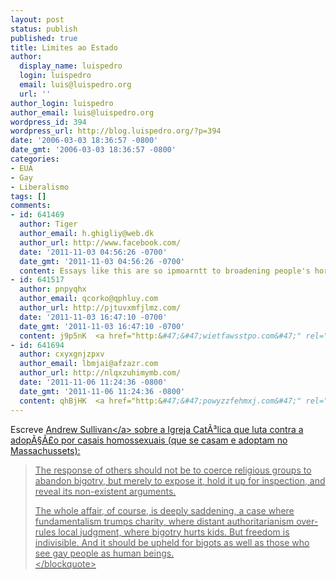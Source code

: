 ```yaml
---
layout: post
status: publish
published: true
title: Limites ao Estado
author:
  display_name: luispedro
  login: luispedro
  email: luis@luispedro.org
  url: ''
author_login: luispedro
author_email: luis@luispedro.org
wordpress_id: 394
wordpress_url: http://blog.luispedro.org/?p=394
date: '2006-03-03 18:36:57 -0800'
date_gmt: '2006-03-03 18:36:57 -0800'
categories:
- EUA
- Gay
- Liberalismo
tags: []
comments:
- id: 641469
  author: Tiger
  author_email: h.ghigliy@web.dk
  author_url: http://www.facebook.com/
  date: '2011-11-03 04:56:26 -0700'
  date_gmt: '2011-11-03 04:56:26 -0700'
  content: Essays like this are so ipmoarntt to broadening people's horizons.
- id: 641517
  author: pnpyqhx
  author_email: qcorko@qphluy.com
  author_url: http://pjtuvxmfjlmz.com/
  date: '2011-11-03 16:47:10 -0700'
  date_gmt: '2011-11-03 16:47:10 -0700'
  content: j9p5nK  <a href="http:&#47;&#47;wietfawsstpo.com&#47;" rel="nofollow">wietfawsstpo<&#47;a>
- id: 641694
  author: cxyxgnjzpxv
  author_email: lbmjai@afzazr.com
  author_url: http://nlqxzuhimymb.com/
  date: '2011-11-06 11:24:36 -0800'
  date_gmt: '2011-11-06 11:24:36 -0800'
  content: qhBjHK  <a href="http:&#47;&#47;powyzzfehmxj.com&#47;" rel="nofollow">powyzzfehmxj<&#47;a>
---
```

<p>Escreve <a href="http:&#47;&#47;time.blogs.com&#47;daily_dish&#47;2006&#47;03&#47;let_them_discri.html">Andrew Sullivan<&#47;a> sobre a Igreja Cat&Atilde;&sup3;lica que luta contra a adop&Atilde;&sect;&Atilde;&pound;o por casais homossexuais (que se casam e adoptam no Massachussets):</p>
<blockquote><p>
The response of others should not be to coerce religious groups to abandon bigotry, but merely to expose it, hold it up for inspection, and reveal its non-existent arguments.</p>
<p>The whole affair, of course, is deeply saddening, a case where fundamentalism trumps charity, where distant authoritarianism over-rules local judgment, where bigotry hurts kids. But freedom is indivisible. And it should be upheld for bigots as well as those who see gay people as human beings.<br />
<&#47;blockquote></p>
